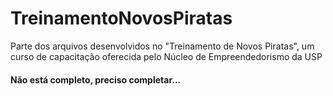 # TreinamentoNovosPiratas
Parte dos arquivos desenvolvidos no "Treinamento de Novos Piratas", um curso de capacitação oferecida pelo Núcleo de Empreendedorismo da USP
#### Não está completo, preciso completar...
